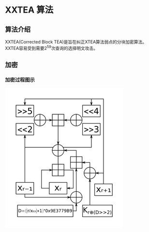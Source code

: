 # XXTEA 算法

## 算法介绍

XXTEA(Corrected Block TEA)是旨在纠正XTEA算法弱点的分块加密算法。XXTEA容易受到需要$2^{59}$次查询的选择明文攻击。

## 加密

### 加密过程图示

![](xxtea.png)
